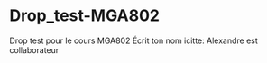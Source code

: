 # Drop_test-MGA802
Drop test pour le cours MGA802
Écrit ton nom icitte:
Alexandre 
est collaborateur